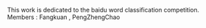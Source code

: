 This work is dedicated to the baidu word classification competition. 
Members : Fangkuan , PengZhengChao
